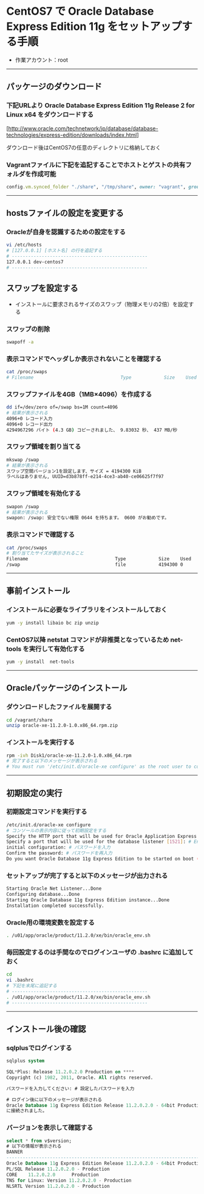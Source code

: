 # CentOS7 で Oracle Database Express Edition 11g をセットアップする手順

* 作業アカウント：root

---

## パッケージのダウンロード

### 下記URLより Oracle Database Express Edition 11g Release 2 for Linux x64 をダウンロードする

[<http://www.oracle.com/technetwork/jp/database/database-technologies/express-edition/downloads/index.html>]

ダウンロード後はCentOS7の任意のディレクトリに格納しておく

### Vagrantファイルに下記を追記することでホストとゲストの共有フォルダを作成可能

```ruby
config.vm.synced_folder "./share", "/tmp/share", owner: "vagrant", group: "vagrant" , create: true
```

---

## hostsファイルの設定を変更する

### Oracleが自身を認識するための設定をする

```bash
vi /etc/hosts
# [127.0.0.1] [ホスト名] の行を追記する
# --------------------------------------------------
127.0.0.1 dev-centos7
# --------------------------------------------------
```

## スワップを設定する

* インストールに要求されるサイズのスワップ（物理メモリの2倍）を設定する

### スワップの削除

```bash
swapoff -a
```

### 表示コマンドでヘッダしか表示されないことを確認する

```bash
cat /proc/swaps
# Filename                                Type            Size    Used    Priority
```

### スワップファイルを4GB（1MB×4096）を作成する

```bash
dd if=/dev/zero of=/swap bs=1M count=4096
# 結果が表示される
4096+0 レコード入力
4096+0 レコード出力
4294967296 バイト (4.3 GB) コピーされました、 9.83032 秒、 437 MB/秒
```

### スワップ領域を割り当てる

```bash
mkswap /swap
# 結果が表示される
スワップ空間バージョン1を設定します、サイズ = 4194300 KiB
ラベルはありません, UUID=d3b878ff-e214-4ce3-ab40-ce06625f7f97
```

### スワップ領域を有効化する

```bash
swapon /swap
# 結果が表示される
swapon: /swap: 安全でない権限 0644 を持ちます。 0600 がお勧めです。
```

### 表示コマンドで確認する

```bash
cat /proc/swaps
# 割り当てたサイズが表示されること
Filename                                Type            Size    Used    Priority
/swap                                   file            4194300 0       -1
  ```

---

## 事前インストール

### インストールに必要なライブラリをインストールしておく

```bash
yum -y install libaio bc zip unzip
```

### CentOS7以降 **netstat** コマンドが非推奨となっているため **net-tools** を実行して有効化する

```bash
yum -y install  net-tools
```

---

## Oracleパッケージのインストール

### ダウンロードしたファイルを展開する

```bash
cd /vagrant/share
unzip oracle-xe-11.2.0-1.0.x86_64.rpm.zip
```

### インストールを実行する

```bash
rpm -ivh Disk1/oracle-xe-11.2.0-1.0.x86_64.rpm
# 完了すると以下のメッセージが表示される
# You must run '/etc/init.d/oracle-xe configure' as the root user to configure the database.
```

---

## 初期設定の実行

### 初期設定コマンドを実行する

```bash
/etc/init.d/oracle-xe configure
# コンソールの表示内容に従って初期設定をする
Specify the HTTP port that will be used for Oracle Application Express [8080]: # Enterキー押下
Specify a port that will be used for the database listener [1521]: # Enterキー押下
initial configuration: # パスワードを入力
Confirm the password: # パスワードを再入力
Do you want Oracle Database 11g Express Edition to be started on boot (y/n) [y]: # Enterキー押下
```

### セットアップが完了すると以下のメッセージが出力される

```bash
Starting Oracle Net Listener...Done
Configuring database...Done
Starting Oracle Database 11g Express Edition instance...Done
Installation completed successfully.
```

### Oracle用の環境変数を設定する

```bash
. /u01/app/oracle/product/11.2.0/xe/bin/oracle_env.sh
```

### 毎回設定するのは手間なのでログインユーザの .bashrc に追加しておく

```bash
cd
vi .bashrc
# 下記を末尾に追記する
# --------------------------------------------------
. /u01/app/oracle/product/11.2.0/xe/bin/oracle_env.sh
# --------------------------------------------------
```

---

## インストール後の確認

### sqlplusでログインする

```sql
sqlplus system

SQL*Plus: Release 11.2.0.2.0 Production on ****
Copyright (c) 1982, 2011, Oracle. All rights reserved.

パスワードを入力してください: # 設定したパスワードを入力

# ログイン後に以下のメッセージが表示される
Oracle Database 11g Express Edition Release 11.2.0.2.0 - 64bit Production
に接続されました。
```

### バージョンを表示して確認する

```sql
select * from v$version;
# 以下の情報が表示される
BANNER
--------------------------------------------------------------------------------
Oracle Database 11g Express Edition Release 11.2.0.2.0 - 64bit Production
PL/SQL Release 11.2.0.2.0 - Production
CORE    11.2.0.2.0      Production
TNS for Linux: Version 11.2.0.2.0 - Production
NLSRTL Version 11.2.0.2.0 - Production
```
